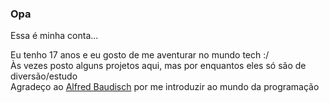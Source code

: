 ### Opa

Essa é minha conta...

Eu tenho 17 anos e eu gosto de me aventurar no mundo tech :/\
Às vezes posto alguns projetos aqui, mas por enquantos eles só são de diversão/estudo\
Agradeço ao [Alfred Baudisch](https://github.com/alfredbaudisch) por me introduzir ao mundo da programação
